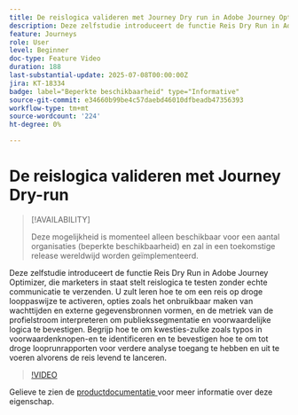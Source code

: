```yaml
---
title: De reislogica valideren met Journey Dry run in Adobe Journey Optimizer
description: Deze zelfstudie introduceert de functie Reis Dry Run in Adobe Journey Optimizer, die marketers in staat stelt reislogica te testen zonder echte communicatie te verzenden. U zult leren hoe te om een reis op droge looppaswijze te activeren, opties zoals het onbruikbaar maken van wachttijden en externe gegevensbronnen vormen, en de metriek van de profielstroom interpreteren om publiekssegmentatie en voorwaardelijke logica te bevestigen. Begrijp hoe te om kwesties-zulke zoals typos in voorwaardenknopen-en te identificeren en te bevestigen hoe te om tot droge looprunrapporten voor verdere analyse toegang te hebben en uit te voeren alvorens de reis levend te lanceren.
feature: Journeys
role: User
level: Beginner
doc-type: Feature Video
duration: 188
last-substantial-update: 2025-07-08T00:00:00Z
jira: KT-18334
badge: label="Beperkte beschikbaarheid" type="Informative"
source-git-commit: e34660b99be4c57daebd46010dfbeadb47356393
workflow-type: tm+mt
source-wordcount: '224'
ht-degree: 0%

---
```



# De reislogica valideren met Journey Dry-run

>[!AVAILABILITY]
>
>Deze mogelijkheid is momenteel alleen beschikbaar voor een aantal organisaties (beperkte beschikbaarheid) en zal in een toekomstige release wereldwijd worden geïmplementeerd.

Deze zelfstudie introduceert de functie Reis Dry Run in Adobe Journey Optimizer, die marketers in staat stelt reislogica te testen zonder echte communicatie te verzenden. U zult leren hoe te om een reis op droge looppaswijze te activeren, opties zoals het onbruikbaar maken van wachttijden en externe gegevensbronnen vormen, en de metriek van de profielstroom interpreteren om publiekssegmentatie en voorwaardelijke logica te bevestigen. Begrijp hoe te om kwesties-zulke zoals typos in voorwaardenknopen-en te identificeren en te bevestigen hoe te om tot droge looprunrapporten voor verdere analyse toegang te hebben en uit te voeren alvorens de reis levend te lanceren.

>[!VIDEO](https://video.tv.adobe.com/v/3464681/?learn=on&enablevpops)

Gelieve te zien de [ productdocumentatie ](https://experienceleague.adobe.com/en/docs/journey-optimizer/using/orchestrate-journeys/create-journey/journey-dry-run) voor meer informatie over deze eigenschap.
